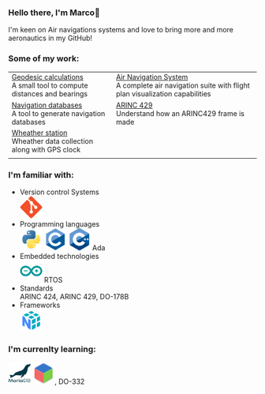 ### Hello there, I'm Marco👋

I'm keen on Air navigations systems and love to bring more and more aeronautics in my GitHub!<br>



### Some of my work:
|||
|-|-|
|[Geodesic calculations](https://github.com/RossWorks/Geodesy)<br>A small tool to compute distances and bearings| [Air Navigation System](https://github.com/RossWorks/PyGama)<br>A complete air navigation suite with flight plan visualization capabilities|
|[Navigation databases](https://github.com/RossWorks/NAV-DB)<br>A tool to generate navigation databases|[ARINC 429](https://github.com/RossWorks/ARINC429)<br>Understand how an ARINC429 frame is made|
|[Wheather station](https://github.com/RossWorks/AutoLightHouse)<br>Wheather data collection along with GPS clock||
|||


### I'm familiar with:<br>
 - Version control Systems<br> <img src="Icons/git.png"     alt="git"     width="45"/>
 - Programming languages<br>
 <img src="Icons/python.png" alt="Python" width="45"/> <img src="Icons/C.png" alt="C" width="45"/> <img src="Icons/Cpp.png" alt="Cpp" width="45"/> Ada
 - Embedded technologies<br> <img src="Icons/Arduino.png" alt="Arduino" width="45"/> RTOS
 - Standards<br> ARINC 424, ARINC 429, DO-178B
 - Frameworks<br> <img src="Icons/NumPy.png" alt="NumPy" width="45"/>


### I'm currenlty learning:<br>
<img src="Icons/MariaDB.png" alt="MariaDB" width="45"/> <img src="Icons/GTK.png"     alt="GTK"     width="45"/>, DO-332

<!--
**RossWorks/RossWorks** is a ✨ _special_ ✨ repository because its `README.md` (this file) appears on your GitHub profile.

Here are some ideas to get you started:

- 🔭 I’m currently working on ...
- 🌱 I’m currently learning ...
- 👯 I’m looking to collaborate on ...
- 🤔 I’m looking for help with ...
- 💬 Ask me about ...
- 📫 How to reach me: ...
- 😄 Pronouns: ...
- ⚡ Fun fact: ...
-->
